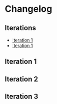 # Changelog

## Iterations

- [Iteration 1](#iteration-1)
- [Iteration 1](#iteration-1)

## Iteration 1

## Iteration 2

## Iteration 3

